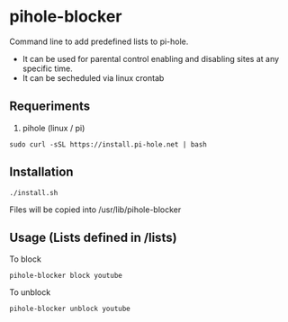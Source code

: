 # pihole-blocker

Command line to add predefined lists to pi-hole.

* It can be used for parental control enabling and disabling sites at any specific time.
* It can be secheduled via linux crontab


## Requeriments

1. pihole (linux / pi)

```
sudo curl -sSL https://install.pi-hole.net | bash
```

## Installation


```
./install.sh
```

Files will be copied into /usr/lib/pihole-blocker

## Usage (Lists defined in /lists)

To block
```
pihole-blocker block youtube
```

To unblock
```
pihole-blocker unblock youtube
```